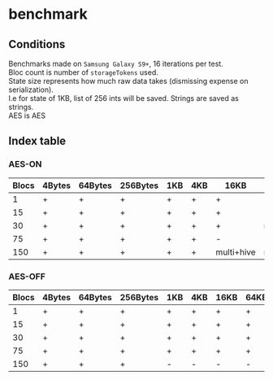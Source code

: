 # benchmark

## Conditions
Benchmarks made on `Samsung Galaxy S9+`, 16 iterations per test.  
Bloc count is number of `storageTokens` used.  
State size represents how much raw data takes (dismissing expense on serialization).  
I.e for state of 1KB, list of 256 ints will be saved. Strings are saved as strings.  
AES is AES

## Index table
### AES-ON

| Blocs | 4Bytes | 64Bytes | 256Bytes | 1KB | 4KB | 16KB       | 64KB       | 1MB        | 4MB |
|-------|--------|---------|----------|-----|-----|------------|------------|------------|-----|
| 1     | +      | +       | +        | +   | +   | +          | +          | +          | +   |
| 15    | +      | +       | +        | +   | +   | +          | +          | multi+hive | -   |
| 30    | +      | +       | +        | +   | +   | +          | multi+hive | only hive  | -   |
| 75    | +      | +       | +        | +   | +   | -          | -          | -          | -   |
| 150   | +      | +       | +        | +   | +   | multi+hive | multi+hive | -          | -   |

### AES-OFF

| Blocs | 4Bytes | 64Bytes | 256Bytes | 1KB | 4KB | 16KB | 64KB | 1MB        | 4MB |
|-------|--------|---------|----------|-----|-----|------|------|------------|-----|
| 1     | +      | +       | +        | +   | +   | +    | +    | +          | +   |
| 15    | +      | +       | +        | +   | +   | +    | +    | multi+hive | -   |
| 30    | +      | +       | +        | +   | +   | +    | +    | multi+hive | -   |
| 75    | +      | +       | +        | +   | +   | +    | +    | multi+hive | -   |
| 150   | +      | +       | +        | -   | -   | -    | -    | -          | -   |